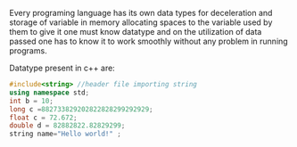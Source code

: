 Every programing language has its own data types for deceleration and storage of variable in memory allocating spaces 
to the variable used by them to give it one must know datatype and on the utilization of data passed one has to know it 
to work smoothly without any problem in running programs. 

Datatype present in c++ are:
```cpp
#include<string> //header file importing string
using namespace std;
int b = 10;
long c =882733829202822828299292929;
float c = 72.672;
double d = 82882822.82829299;
string name="Hello world!" ;
```

